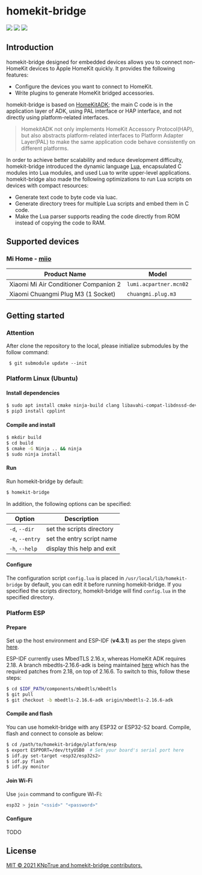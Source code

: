 # homekit-bridge

![](https://img.shields.io/badge/language-c|lua-orange.svg)
![](https://img.shields.io/badge/platform-linux-lightgrey.svg)
![](https://img.shields.io/badge/platform-esp-lightgrey.svg)

## Introduction

homekit-bridge designed for embedded devices allows you to connect non-HomeKit devices to Apple HomeKit quickly. It provides the following features:

- Configure the devices you want to connect to HomeKit.
- Write plugins to generate HomeKit bridged accessories.

homekit-bridge is based on [HomeKitADK](https://github.com/apple/HomeKitADK); the main C code is in the application layer of ADK, using PAL interface or HAP interface, and not directly using platform-related interfaces.
> HomekitADK not only implements HomeKit Accessory Protocol(HAP), but also abstracts platform-related interfaces to Platform Adapter Layer(PAL) to make the same application code behave consistently on different platforms.

In order to achieve better scalability and reduce development difficulty, homekit-bridge introduced the dynamic language [Lua](https://www.lua.org), encapsulated C modules into Lua modules, and used Lua to write upper-level applications. homekit-bridge also made the following optimizations to run Lua scripts on devices with compact resources:

- Generate text code to byte code via luac.
- Generate directory trees for multiple Lua scripts and embed them in C code.
- Make the Lua parser supports reading the code directly from ROM instead of copying the code to RAM.

## Supported devices

### Mi Home - [miio](plugins/miio/README.md)
Product Name | Model
-|-
Xiaomi Mi Air Conditioner Companion 2 | `lumi.acpartner.mcn02`
Xiaomi Chuangmi Plug M3 (1 Socket) | `chuangmi.plug.m3`

## Getting started

### Attention
After clone the repository to the local, please initialize submodules by the follow command:
```
 $ git submodule update --init
```

### Platform Linux (Ubuntu)

#### Install dependencies

```bash
$ sudo apt install cmake ninja-build clang libavahi-compat-libdnssd-dev libssl-dev python3-pip
$ pip3 install cpplint
```

#### Compile and install

```bash
$ mkdir build
$ cd build
$ cmake -G Ninja .. && ninja
$ sudo ninja install
```

#### Run

Run homekit-bridge by default:

```bash
$ homekit-bridge
```

In addition, the following options can be specified:

Option | Description
-|-
`-d`, `--dir` | set the scripts directory
`-e`, `--entry` | set the entry script name
`-h`, `--help` | display this help and exit

#### Configure

The configuration script `config.lua` is placed in `/usr/local/lib/homekit-bridge` by default, you can edit it before running homekit-bridge. If you specified the scripts directory, homekit-bridge will find `config.lua` in the specified directory.

### Platform ESP

#### Prepare

Set up the host environment and ESP-IDF (**v4.3.1**) as per the steps given [here](https://docs.espressif.com/projects/esp-idf/en/latest/get-started/index.html).

ESP-IDF currently uses MbedTLS 2.16.x, whereas HomeKit ADK requires 2.18. A branch mbedtls-2.16.6-adk is being maintained [here](https://github.com/espressif/mbedtls/tree/mbedtls-2.16.6-adk) which has the required patches from 2.18, on top of 2.16.6. To switch to this, follow these steps:

```bash
$ cd $IDF_PATH/components/mbedtls/mbedtls
$ git pull
$ git checkout -b mbedtls-2.16.6-adk origin/mbedtls-2.16.6-adk
```

#### Compile and flash

You can use homekit-bridge with any ESP32 or ESP32-S2 board. Compile, flash and connect to console as below:

```bash
$ cd /path/to/homekit-bridge/platform/esp
$ export ESPPORT=/dev/ttyUSB0  # Set your board's serial port here
$ idf.py set-target <esp32/esp32s2>
$ idf.py flash
$ idf.py monitor
```

#### Join Wi-Fi

Use `join` command to configure Wi-Fi:

```bash
esp32 > join "<ssid>" "<password>"
```

#### Configure

TODO

## License

[MIT © 2021 KNpTrue and homekit-bridge contributors.](LICENSE)
